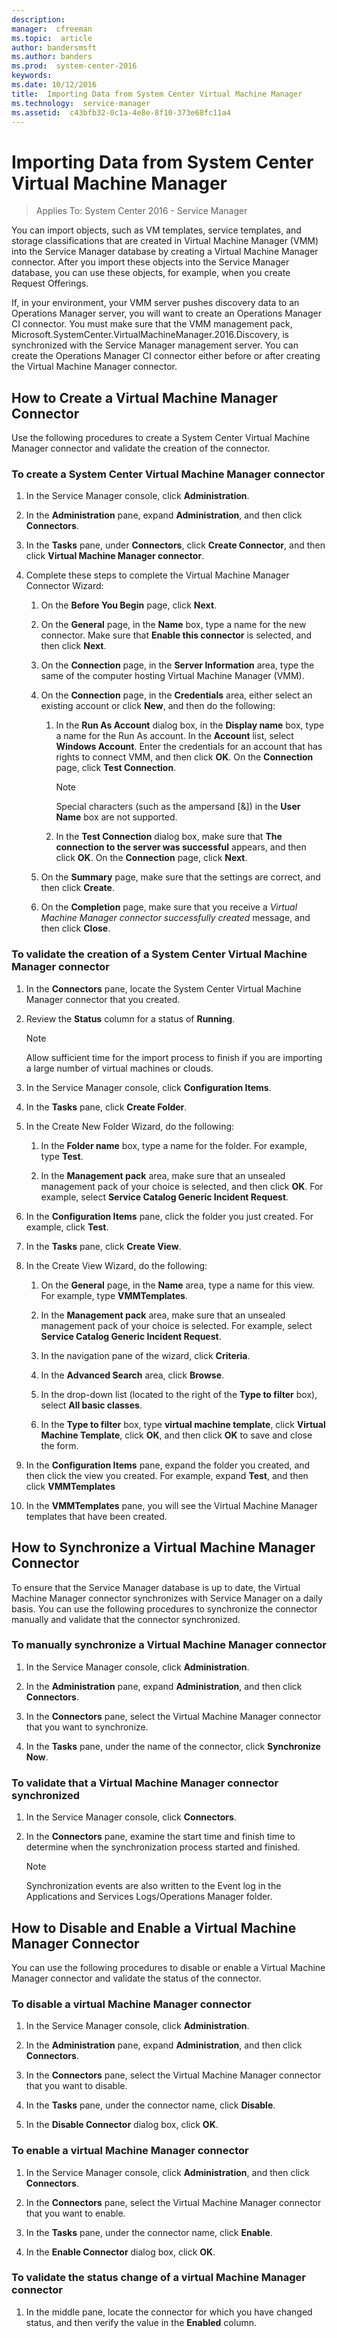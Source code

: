 ```yaml
---
description:  
manager:  cfreeman
ms.topic:  article
author: bandersmsft
ms.author: banders
ms.prod:  system-center-2016
keywords:  
ms.date: 10/12/2016
title:  Importing Data from System Center Virtual Machine Manager
ms.technology:  service-manager
ms.assetid:  c43bfb32-0c1a-4e8e-8f10-373e68fc11a4
---
```


# Importing Data from System Center Virtual Machine Manager

>Applies To: System Center 2016 - Service Manager

You can import objects, such as VM templates, service templates, and storage classifications that are created in Virtual Machine Manager (VMM) into the Service Manager database by creating a Virtual Machine Manager connector. After you import these objects into the Service Manager database, you can use these objects, for example, when you create Request Offerings.

If, in your environment, your VMM server pushes discovery data to an Operations Manager server, you will want to create an Operations Manager CI connector. You must make sure that the VMM management pack, Microsoft.SystemCenter.VirtualMachineManager.2016.Discovery, is synchronized with the Service Manager management server. You can create the Operations Manager CI connector either before or after creating the Virtual Machine Manager connector.

## How to Create a Virtual Machine Manager Connector

Use the following procedures to create a System Center Virtual Machine Manager connector and validate the creation of the connector.

### To create a System Center Virtual Machine Manager connector

1.  In the Service Manager console, click **Administration**.

2.  In the **Administration** pane, expand **Administration**, and then click **Connectors**.

3.  In the **Tasks** pane, under **Connectors**, click **Create Connector**, and then click **Virtual Machine Manager connector**.

4.  Complete these steps to complete the Virtual Machine Manager Connector Wizard:

    1.  On the **Before You Begin** page, click **Next**.

    2.  On the **General** page, in the **Name** box, type a name for the new connector. Make sure that **Enable this connector** is selected, and then click **Next**.

    3.  On the **Connection** page, in the **Server Information** area, type the same of the computer hosting Virtual Machine Manager (VMM).

    4.  On the **Connection** page, in the **Credentials** area, either select an existing account or click **New**, and then do the following:

        1.  In the **Run As Account** dialog box, in the **Display name** box, type a name for the Run As account. In the **Account** list, select **Windows Account**. Enter the credentials for an account that has rights to connect VMM, and then click **OK**. On the **Connection** page, click **Test Connection**.

            > [!NOTE]
            > Special characters (such as the ampersand [&]) in the **User Name** box are not supported.

        2.  In the **Test Connection** dialog box, make sure that **The connection to the server was successful** appears, and then click **OK**. On the **Connection** page, click **Next**.

    5.  On the **Summary** page, make sure that the settings are correct, and then click **Create**.

    6.  On the **Completion** page, make sure that you receive a *Virtual Machine Manager connector successfully created* message, and then click **Close**.

### To validate the creation of a System Center Virtual Machine Manager connector

1.  In the **Connectors** pane, locate the System Center Virtual Machine Manager connector that you created.

2.  Review the **Status** column for a status of **Running**.

    > [!NOTE]
    > Allow sufficient time for the import process to finish if you are importing a large number of virtual machines or clouds.

3.  In the Service Manager console, click **Configuration Items**.

4.  In the **Tasks** pane, click **Create Folder**.

5.  In the Create New Folder Wizard, do the following:

    1.  In the **Folder name** box, type a name for the folder. For example, type **Test**.

    2.  In the **Management pack** area, make sure that an unsealed management pack of your choice is selected, and then click **OK**. For example, select **Service Catalog Generic Incident Request**.

6.  In the **Configuration Items** pane, click the folder you just created. For example, click **Test**.

7.  In the **Tasks** pane, click **Create View**.

8.  In the Create View Wizard, do the following:

    1.  On the **General** page, in the **Name** area, type a name for this view. For example, type **VMMTemplates**.

    2.  In the **Management pack** area, make sure that an unsealed management pack of your choice is selected. For example, select **Service Catalog Generic Incident Request**.

    3.  In the navigation pane of the wizard, click **Criteria**.

    4.  In the **Advanced Search** area, click **Browse**.

    5.  In the drop-down list (located to the right of the **Type to filter** box), select **All basic classes**.

    6.  In the **Type to filter** box, type **virtual machine template**, click **Virtual Machine Template**, click **OK**, and then click **OK** to save and close the form.

9. In the **Configuration Items** pane, expand the folder you created, and then click the view you created. For example, expand **Test**, and then click **VMMTemplates**

10. In the **VMMTemplates** pane, you will see the Virtual Machine Manager templates that have been created.



## How to Synchronize a Virtual Machine Manager Connector

To ensure that the Service Manager database is up to date, the Virtual Machine Manager connector synchronizes with Service Manager on a daily basis. You can use the following procedures to synchronize the connector manually and validate that the connector synchronized.

### To manually synchronize a Virtual Machine Manager connector

1.  In the Service Manager console, click **Administration**.

2.  In the **Administration** pane, expand **Administration**, and then click **Connectors**.

3.  In the **Connectors** pane, select the Virtual Machine Manager connector that you want to synchronize.

4.  In the **Tasks** pane, under the name of the connector, click **Synchronize Now**.

### To validate that a Virtual Machine Manager connector synchronized

1.  In the Service Manager console, click **Connectors**.

2.  In the **Connectors** pane, examine the start time and finish time to determine when the synchronization process started and finished.

    > [!NOTE]
    > Synchronization events are also written to the Event log in the Applications and Services Logs/Operations Manager folder.



## How to Disable and Enable a Virtual Machine Manager Connector
You can use the following procedures to disable or enable a Virtual Machine Manager connector and validate the status of the connector.

### To disable a virtual Machine Manager connector

1.  In the Service Manager console, click **Administration**.

2.  In the **Administration** pane, expand **Administration**, and then click **Connectors**.

3.  In the **Connectors** pane, select the Virtual Machine Manager connector that you want to disable.

4.  In the **Tasks** pane, under the connector name, click **Disable**.

5.  In the **Disable Connector** dialog box, click **OK**.

### To enable a virtual Machine Manager connector

1.  In the Service Manager console, click **Administration**, and then click **Connectors**.

2.  In the **Connectors** pane, select the Virtual Machine Manager connector that you want to enable.

3.  In the **Tasks** pane, under the connector name, click **Enable**.

4.  In the **Enable Connector** dialog box, click **OK**.

### To validate the status change of a virtual Machine Manager connector

1.  In the middle pane, locate the connector for which you have changed status, and then verify the value in the **Enabled** column.
